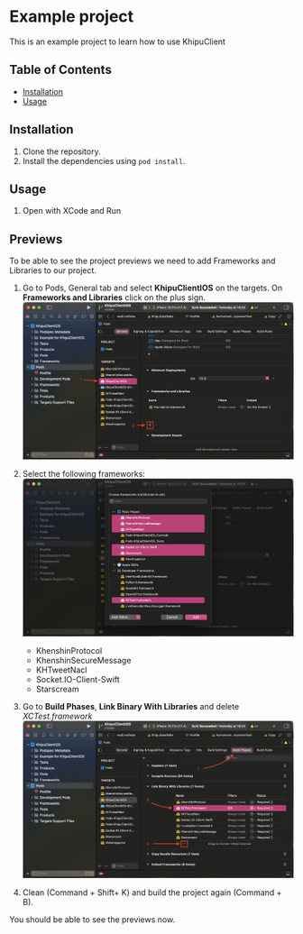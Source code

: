 # Example project

This is an example project to learn how to use KhipuClient

## Table of Contents

- [Installation](#installation)
- [Usage](#usage)

## Installation

1. Clone the repository.
2. Install the dependencies using `pod install`.

## Usage

1. Open with XCode and Run

## Previews

To be able to see the project previews we need to add Frameworks and Libraries to our project.

1. Go to Pods, General tab and select **KhipuClientIOS** on the targets. On **Frameworks and Libraries** click on the plus sign. 
![Add Frameworks and Libraries](img/first.png)
2. Select the following frameworks:
![Select and add frameworks](img/second.png)

    - KhenshinProtocol
    - KhenshinSecureMessage
    - KHTweetNacl
    - Socket.IO-Client-Swift
    - Starscream

3. Go to **Build Phases**, **Link Binary With Libraries** and delete *XCTest.framework*
![Delete XCTest](img/third.png)

4. Clean (Command + Shift+ K) and build the project again (Command + B).

You should be able to see the previews now.

